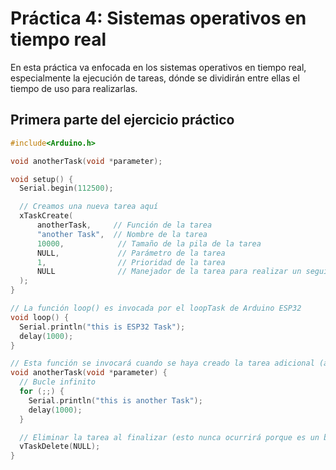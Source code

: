# Práctica 4: Sistemas operativos en tiempo real

En esta práctica va enfocada en los sistemas operativos en tiempo real, especialmente la ejecución de tareas, dónde se dividirán entre ellas el tiempo de uso para realizarlas.

## Primera parte del ejercicio práctico
```c++
#include<Arduino.h>

void anotherTask(void *parameter);

void setup() {
  Serial.begin(112500);

  // Creamos una nueva tarea aquí
  xTaskCreate(
      anotherTask,     // Función de la tarea
      "another Task",  // Nombre de la tarea
      10000,            // Tamaño de la pila de la tarea
      NULL,             // Parámetro de la tarea
      1,                // Prioridad de la tarea
      NULL              // Manejador de la tarea para realizar un seguimiento de la tarea creada
  );
}

// La función loop() es invocada por el loopTask de Arduino ESP32
void loop() {
  Serial.println("this is ESP32 Task");
  delay(1000);
}

// Esta función se invocará cuando se haya creado la tarea adicional (anotherTask)
void anotherTask(void *parameter) {
  // Bucle infinito
  for (;;) {
    Serial.println("this is another Task");
    delay(1000);
  }

  // Eliminar la tarea al finalizar (esto nunca ocurrirá porque es un bucle infinito)
  vTaskDelete(NULL);
}
```

